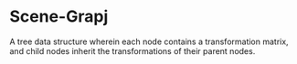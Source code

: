 # Scene-Grapj
A tree data structure wherein each node contains a transformation matrix, and child nodes inherit the transformations of their parent nodes.

